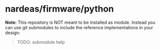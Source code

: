 # nardeas/firmware/python

**Note:** This repository is NOT meant to be installed as module. Instead you can use git submodules to include the reference implementations in your design:

> TODO: submodule help
